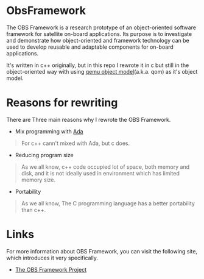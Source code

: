 # ObsFramework

The OBS Framework is a research prototype of an object-oriented software framework for satellite on-board applications. Its purpose is to investigate and demonstrate how object-oriented and framework technology can be used to develop reusable and adaptable components for on-board applications.

It's written in c++ originally, but in this repo I rewrote it in c but still in the object-oriented way with using [qemu object model](https://github.com/Gyumeijie/qemu-object-model)(a.k.a. qom) as it's object model.

# Reasons for rewriting
There are Three main reasons why I rewrote the OBS Framework.

- Mix programming with [Ada](https://en.wikipedia.org/wiki/Ada_(programming_language))
> For c++ cann't mixed with Ada, but c does.

- Reducing program size 
> As we all know, c++ code occupied lot of space, both memory and disk, and it is not ideally used in environment which has limited memory size.

- Portability
> As we all know, The C programming language has a better portability than c++.

# Links
For more information about OBS Framework, you can visit the following site, which introduces it very specifically.

- [The OBS Framework Project](https://www.pnp-software.com/ObsFramework/)
